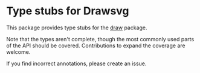 # Type stubs for Drawsvg

This package provides type stubs for the [draw](https://github.com/cduck/drawsvg) package.

Note that the types aren't complete, though the most commonly used parts of the API should be covered.
Contributions to expand the coverage are welcome.

If you find incorrect annotations, please create an issue.
